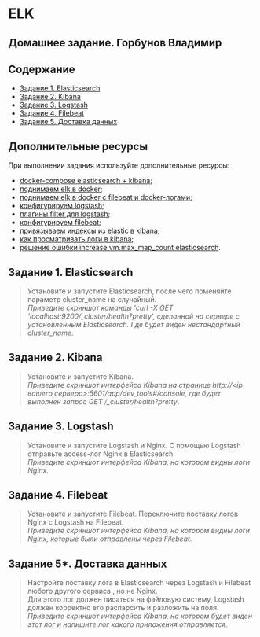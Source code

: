 # ELK
## Домашнее задание. Горбунов Владимир

## Содержание

- [Задание 1. Elasticsearch](#Задание-1.-Elasticsearch)
- [Задание 2. Kibana](#Задание-2)  
- [Задание 3. Logstash](#Задание-3) 
- [Задание 4. Filebeat](#Задание-4)  
- [Задание 5. Доставка данных](#Задание-5)  

## Дополнительные ресурсы
При выполнении задания используйте дополнительные ресурсы:
- [docker-compose elasticsearch + kibana](11-03/docker-compose.yaml);
- [поднимаем elk в docker](https://www.elastic.co/guide/en/elasticsearch/reference/7.17/docker.html);
- [поднимаем elk в docker с filebeat и docker-логами](https://www.sarulabs.com/post/5/2019-08-12/sending-docker-logs-to-elasticsearch-and-kibana-with-filebeat.html);
- [конфигурируем logstash](https://www.elastic.co/guide/en/logstash/7.17/configuration.html);
- [плагины filter для logstash](https://www.elastic.co/guide/en/logstash/current/filter-plugins.html);
- [конфигурируем filebeat](https://www.elastic.co/guide/en/beats/libbeat/5.3/config-file-format.html);
- [привязываем индексы из elastic в kibana](https://www.elastic.co/guide/en/kibana/7.17/index-patterns.html);
- [как просматривать логи в kibana](https://www.elastic.co/guide/en/kibana/current/discover.html);
- [решение ошибки increase vm.max_map_count elasticsearch](https://stackoverflow.com/questions/42889241/how-to-increase-vm-max-map-count).

## Задание 1. Elasticsearch 
> Установите и запустите Elasticsearch, после чего поменяйте параметр cluster_name на случайный.   
*Приведите скриншот команды 'curl -X GET 'localhost:9200/_cluster/health?pretty', сделанной на сервере с установленным Elasticsearch. Где будет виден нестандартный cluster_name*.

## Задание 2. Kibana
> Установите и запустите Kibana.  
*Приведите скриншот интерфейса Kibana на странице http://<ip вашего сервера>:5601/app/dev_tools#/console, где будет выполнен запрос GET /_cluster/health?pretty*.

## Задание 3. Logstash
> Установите и запустите Logstash и Nginx. С помощью Logstash отправьте access-лог Nginx в Elasticsearch.  
*Приведите скриншот интерфейса Kibana, на котором видны логи Nginx.*

## Задание 4. Filebeat
> Установите и запустите Filebeat. Переключите поставку логов Nginx с Logstash на Filebeat.  
*Приведите скриншот интерфейса Kibana, на котором видны логи Nginx, которые были отправлены через Filebeat.*

## Задание 5*. Доставка данных 
>Настройте поставку лога в Elasticsearch через Logstash и Filebeat любого другого сервиса , но не Nginx.  
Для этого лог должен писаться на файловую систему, Logstash должен корректно его распарсить и разложить на поля.   
*Приведите скриншот интерфейса Kibana, на котором будет виден этот лог и напишите лог какого приложения отправляется.*